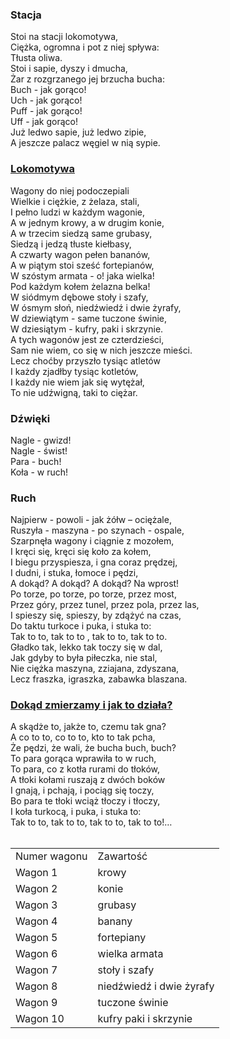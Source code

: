 
<h3>Stacja</h3>
  Stoi na stacji lokomotywa,</br>
Ciężka, ogromna i pot z niej spływa:</br>
Tłusta oliwa.</br>
Stoi i sapie, dyszy i dmucha,</br>
Żar z rozgrzanego jej brzucha bucha:</br>
Buch - jak gorąco!</br>
Uch - jak gorąco!</br>
Puff - jak gorąco!</br>
Uff - jak gorąco!</br>
Już ledwo sapie, już ledwo zipie,</br>
A jeszcze palacz węgiel w nią sypie.</br>

<h3><a href="https://pl.wikipedia.org/wiki/Lokomotywa" target="_blank">Lokomotywa</a></h3>
  Wagony do niej podoczepiali</br>
Wielkie i ciężkie, z żelaza, stali,</br>
I pełno ludzi w każdym wagonie,</br>
A w jednym krowy, a w drugim konie,</br>
A w trzecim siedzą same grubasy,</br>
Siedzą i jedzą tłuste kiełbasy,</br>
A czwarty wagon pełen bananów,</br>
A w piątym stoi sześć fortepianów,</br>
W szóstym armata - o! jaka wielka!</br>
Pod każdym kołem żelazna belka!</br>
W siódmym dębowe stoły i szafy,</br>
W ósmym słoń, niedźwiedź i dwie żyrafy,</br>
W dziewiątym - same tuczone świnie,</br>
W dziesiątym - kufry, paki i skrzynie.</br>
A tych wagonów jest ze czterdzieści,</br>
Sam nie wiem, co się w nich jeszcze mieści.</br>
Lecz choćby przyszło tysiąc atletów</br>
I każdy zjadłby tysiąc kotletów,</br>
I każdy nie wiem jak się wytężał,</br>
To nie udźwigną, taki to ciężar.</br>

<h3>Dźwięki</h3>
Nagle - gwizd!</br>
Nagle - świst!</br>
Para - buch!</br>
Koła - w ruch!</br>

<h3>Ruch</h3>
  Najpierw - powoli - jak żółw – ociężale,</br>
Ruszyła - maszyna - po szynach - ospale,</br>
Szarpnęła wagony i ciągnie z mozołem,</br>
I kręci się, kręci się koło za kołem,</br>
I biegu przyspiesza, i gna coraz prędzej,</br>
I dudni, i stuka, łomoce i pędzi,</br>
A dokąd? A dokąd? A dokąd? Na wprost!</br>
Po torze, po torze, po torze, przez most,</br>
Przez góry, przez tunel, przez pola, przez las,</br>
I spieszy się, spieszy, by zdążyć na czas,</br>
Do taktu turkoce i puka, i stuka to:</br>
Tak to to, tak to to , tak to to, tak to to.</br>
Gładko tak, lekko tak toczy się w dal,</br>
Jak gdyby to była piłeczka, nie stal,</br>
Nie ciężka maszyna, zziajana, zdyszana,</br>
Lecz fraszka, igraszka, zabawka blaszana.</br>

<h3><a href="https://pl.wikipedia.org/wiki/Silnik_parowy" target="_blank">Dokąd zmierzamy i jak to działa?</a></h3>
  A skądże to, jakże to, czemu tak gna?</br>
A co to to, co to to, kto to tak pcha,</br>
Że pędzi, że wali, że bucha buch, buch?</br>
To para gorąca wprawiła to w ruch,</br>
To para, co z kotła rurami do tłoków,</br>
A tłoki kołami ruszają z dwóch boków</br>
I gnają, i pchają, i pociąg się toczy,</br>
Bo para te tłoki wciąż tłoczy i tłoczy,</br>
I koła turkocą, i puka, i stuka to:</br>
Tak to to, tak to to, tak to to, tak to to!…</br>
</br>
<table>
  <tr><td>Numer wagonu</td><td>Zawartość</td></tr>
  <tr><td>Wagon 1</td><td>krowy</td></tr>
  <tr><td>Wagon 2</td><td>konie</td></tr>
  <tr><td>Wagon 3</td><td>grubasy</td></tr>
  <tr><td>Wagon 4</td><td>banany</td></tr>
  <tr><td>Wagon 5</td><td>fortepiany</td></tr>
  <tr><td>Wagon 6</td><td>wielka armata</td></tr>
  <tr><td>Wagon 7</td><td>stoły i szafy</td></tr>
  <tr><td>Wagon 8</td><td>niedźwiedź i dwie żyrafy</td></tr>
  <tr><td>Wagon 9</td><td>tuczone świnie</td></tr>
  <tr><td>Wagon 10</td><td>kufry paki i skrzynie</td></tr>
</table>

